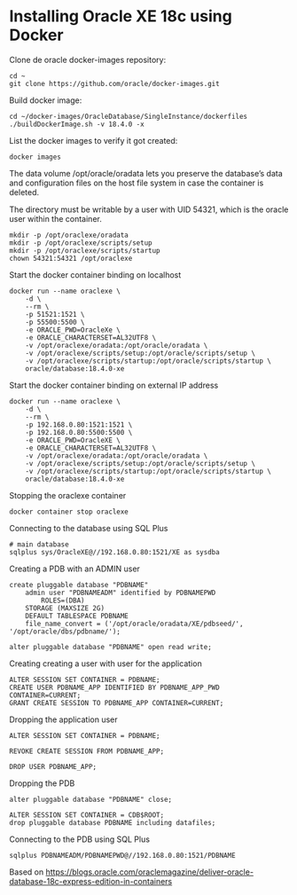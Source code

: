 # Installing Oracle XE 18c using Docker

Clone de oracle docker-images repository:
```
cd ~
git clone https://github.com/oracle/docker-images.git
```

Build docker image:
```
cd ~/docker-images/OracleDatabase/SingleInstance/dockerfiles
./buildDockerImage.sh -v 18.4.0 -x
```

List the docker images to verify it got created:
```
docker images
```

The data volume /opt/oracle/oradata lets you preserve the database’s data and configuration files on the host file system in case the container is deleted. 

The directory must be writable by a user with UID 54321, which is the oracle user within the container.
```
mkdir -p /opt/oraclexe/oradata
mkdir -p /opt/oraclexe/scripts/setup
mkdir -p /opt/oraclexe/scripts/startup
chown 54321:54321 /opt/oraclexe  
```

Start the docker container binding on localhost
```
docker run --name oraclexe \
    -d \
    --rm \
    -p 51521:1521 \
    -p 55500:5500 \
    -e ORACLE_PWD=OracleXe \
    -e ORACLE_CHARACTERSET=AL32UTF8 \
    -v /opt/oraclexe/oradata:/opt/oracle/oradata \
    -v /opt/oraclexe/scripts/setup:/opt/oracle/scripts/setup \
    -v /opt/oraclexe/scripts/startup:/opt/oracle/scripts/startup \
    oracle/database:18.4.0-xe
```

Start the docker container binding on external IP address
```
docker run --name oraclexe \
    -d \
    --rm \
    -p 192.168.0.80:1521:1521 \
    -p 192.168.0.80:5500:5500 \
    -e ORACLE_PWD=OracleXE \
    -e ORACLE_CHARACTERSET=AL32UTF8 \
    -v /opt/oraclexe/oradata:/opt/oracle/oradata \
    -v /opt/oraclexe/scripts/setup:/opt/oracle/scripts/setup \
    -v /opt/oraclexe/scripts/startup:/opt/oracle/scripts/startup \
    oracle/database:18.4.0-xe
```

Stopping the oraclexe container
```
docker container stop oraclexe
```

Connecting to the database using SQL Plus
```
# main database
sqlplus sys/OracleXE@//192.168.0.80:1521/XE as sysdba
```

Creating a PDB with an ADMIN user
```
create pluggable database "PDBNAME"
    admin user "PDBNAMEADM" identified by PDBNAMEPWD
        ROLES=(DBA)
    STORAGE (MAXSIZE 2G)
    DEFAULT TABLESPACE PDBNAME
    file_name_convert = ('/opt/oracle/oradata/XE/pdbseed/', '/opt/oracle/dbs/pdbname/');

alter pluggable database "PDBNAME" open read write;
```

Creating creating a user with user for the application
```
ALTER SESSION SET CONTAINER = PDBNAME;
CREATE USER PDBNAME_APP IDENTIFIED BY PDBNAME_APP_PWD CONTAINER=CURRENT;
GRANT CREATE SESSION TO PDBNAME_APP CONTAINER=CURRENT;
```

Dropping the application user
```
ALTER SESSION SET CONTAINER = PDBNAME;

REVOKE CREATE SESSION FROM PDBNAME_APP;

DROP USER PDBNAME_APP;
```

Dropping the PDB
```
alter pluggable database "PDBNAME" close;

ALTER SESSION SET CONTAINER = CDB$ROOT;
drop pluggable database PDBNAME including datafiles;
```

Connecting to the PDB using SQL Plus
```
sqlplus PDBNAMEADM/PDBNAMEPWD@//192.168.0.80:1521/PDBNAME
```

Based on
https://blogs.oracle.com/oraclemagazine/deliver-oracle-database-18c-express-edition-in-containers


